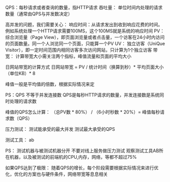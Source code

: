 QPS：每秒请求或者查询的数量，指HTTP请求
吞吐量： 单位时间内处理的请求数量（通常由QPS与并发数决定）

高并发的问题，我们需要关心：
响应时间：从请求发出到收到响应花费的时间。例如系统处理一个HTTP请求需要100MS，这个100MS就是系统的响应时间
PV： 综合浏览量（Page View），即页面浏览量或者点击量，一个访客在24小时内访问的页面数量。同一个人浏览同一个页面，只能算一个PV
UV： 独立访客（UniQue Visitor），即一定时间范围内相同访客多次访问网站，只计算为1个独立访客
带宽： 计算带宽大小需关注两个指标，峰值流量和页面的平均大小

日网站带宽的计算方式
日网站带宽 = PV / 统计时间（换算到秒）* 平均页面大小（单位KB）* 8

峰值一般是平均值的倍数，根据实际情况来定

PS：QPS 不等于并发连接数
QPS是每秒HTTP请求的数量，并发连接数是系统同时处理的请求数


峰值的QPS怎么计算：
	（总PV数 * 80%） / （6小时秒数 * 20%）= 峰值每秒请求数（QPS）

压力测试：
	测试能承受的最大并发
	测试最大承受的QPS

测试工具： ab 

PS： 测试机器与被测试机器分开
	不要对线上服务做压力测试
	观察测试工具AB所在机器，以及被测试的前端机的CPU,内存，网络，等都不超过75%

如果QPS达到了极限：
随着QPS的增长，每个阶段需要根据实际情况来进行优化，优化的方案也与硬件条件，网络带宽等息息相关